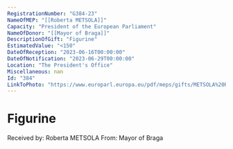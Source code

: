 ```yaml
---
RegistrationNumber: "G384-23"
NameOfMEP: "[[Roberta METSOLA]]"
Capacity: "President of the European Parliament"
NameOfDonor: "[[Mayor of Braga]]"
DescriptionOfGift: "Figurine"
EstimatedValue: "<150"
DateOfReception: "2023-06-16T00:00:00"
DateOfNotification: "2023-06-29T00:00:00"
Location: "The President's Office"
Miscellaneous: nan
Id: "384"
LinkToPhoto: "https://www.europarl.europa.eu/pdf/meps/gifts/METSOLA%20Roberta_G384-23.jpg#"
---
```


# Figurine

Received by: Roberta METSOLA
From: Mayor of Braga
